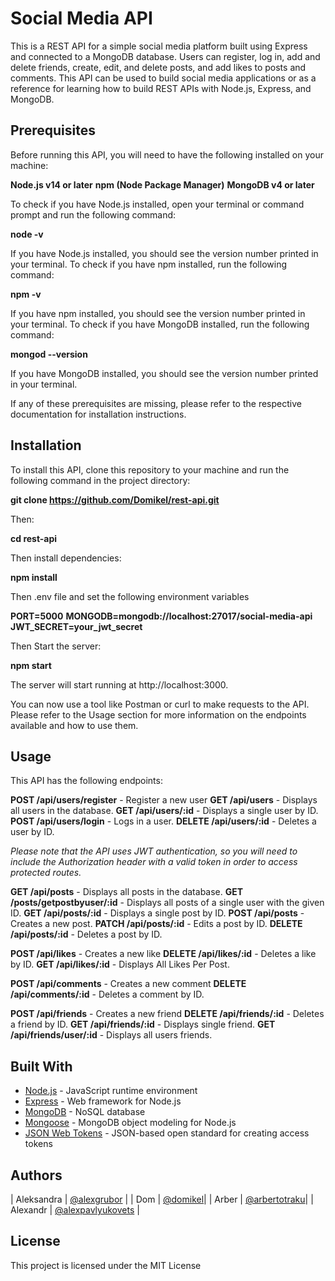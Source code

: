# Social Media API


This is a REST API for a simple social media platform built using Express and connected to a MongoDB database. Users can register, log in, add and delete friends, create, edit, and delete posts, and add likes to posts and comments. This API can be used to build social media applications or as a reference for learning how to build REST APIs with Node.js, Express, and MongoDB.

## Prerequisites

Before running this API, you will need to have the following installed on your machine:

**Node.js v14 or later**
**npm (Node Package Manager)**
**MongoDB v4 or later**

To check if you have Node.js installed, open your terminal or command prompt and run the following command:


**node -v**

If you have Node.js installed, you should see the version number printed in your terminal. To check if you have npm installed, run the following command:


**npm -v**

If you have npm installed, you should see the version number printed in your terminal. To check if you have MongoDB installed, run the following command:



**mongod --version**

If you have MongoDB installed, you should see the version number printed in your terminal.

If any of these prerequisites are missing, please refer to the respective documentation for installation instructions.

## Installation

To install this API, clone this repository to your machine and run the following command in the project directory:

**git clone https://github.com/Domikel/rest-api.git**

Then: 

**cd rest-api**

Then install dependencies:

**npm install**

Then 
.env file and set the following environment variables

**PORT=5000**
**MONGODB=mongodb://localhost:27017/social-media-api**
**JWT_SECRET=your_jwt_secret**

Then 
Start the server:

**npm start**

The server will start running at http://localhost:3000.

You can now use a tool like Postman or curl to make requests to the API. Please refer to the Usage section for more information on the endpoints available and how to use them.

## Usage

This API has the following endpoints:

**POST /api/users/register** - Register a new user
**GET /api/users** - Displays all users in the database.
**GET /api/users/:id** - Displays a single user by ID.
**POST /api/users/login** - Logs in a user.
**DELETE /api/users/:id** - Deletes a user by ID.

*Please note that the API uses JWT authentication, so you will need to include the Authorization header with a valid token in order to access protected routes.*

**GET /api/posts** - Displays all posts in the database.
**GET /posts/getpostbyuser/:id** - Displays all posts of a single user with the given ID.
**GET /api/posts/:id** - Displays a single post by ID.
**POST /api/posts** - Creates a new post.
**PATCH /api/posts/:id** - Edits a post by ID.
**DELETE /api/posts/:id** - Deletes a post by ID.

**POST /api/likes** - Creates a new like
**DELETE /api/likes/:id** - Deletes a like by ID.
**GET /api/likes/:id** - Displays  All Likes Per Post.

**POST /api/comments** - Creates a new comment
**DELETE /api/comments/:id** - Deletes a comment by ID.

**POST /api/friends** - Creates a new friend
**DELETE /api/friends/:id** - Deletes a friend by ID.
**GET /api/friends/:id** - Displays  single friend.
**GET /api/friends/user/:id** - Displays all users friends.

## Built With

* [Node.js](https://nodejs.org/en/) - JavaScript runtime environment
* [Express](https://expressjs.com/) - Web framework for Node.js
* [MongoDB](https://www.mongodb.com/) - NoSQL database
* [Mongoose](https://mongoosejs.com/) - MongoDB object modeling for Node.js
* [JSON Web Tokens](https://jwt.io/) - JSON-based open standard for creating access tokens



## Authors
| Aleksandra | [@alexgrubor](http://github.com/alexgrubor) |
| Dom | [@domikel](https://github.com/domikel)|
| Arber | [@arbertotraku](https://github.com/ArberTotraku)|
| Alexandr | [@alexpavlyukovets](https://github.com/alexpavlyukovets) |




## License

This project is licensed under the MIT License 








